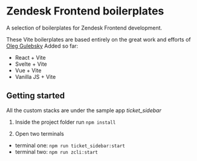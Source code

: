 # Zendesk Frontend boilerplates

A selection of boilerplates for Zendesk Frontend development.

These Vite boilerplates are based entirely on the great work and efforts of [Oleg Gulebsky](https://github.com/OlegGulevskyy/zendesk-vite-boilerplate)
Added so far:

- React + Vite
- Svelte + Vite
- Vue + Vite
- Vanilla JS + Vite

## Getting started

All the custom stacks are under the sample app _ticket_sidebar_

1. Inside the project folder run `npm install`

2. Open two terminals

- terminal one: `npm run ticket_sidebar:start`
- terminal two: `npm run zcli:start`
